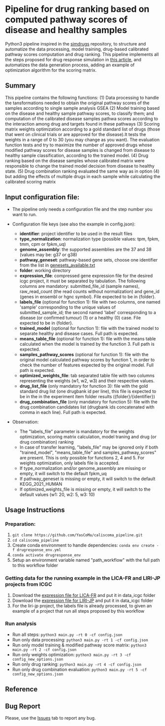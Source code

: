 # Pipeline for drug ranking based on computed pathway scores of disease and healthy samples

Python3 pipeline inspired in the [simdrugs](https://github.com/sepehrgolriz/simdrugs/tree/main) repository, to structure and automatize the data processing, model training, drug-based calibrated pathway scores computation and drug ranking. This pipeline implements all the steps proposed for drug response simulation in [this article](https://www.nature.com/articles/s41540-021-00199-1#Sec8), and automatizes the data generation process, adding an example of optimization algorithm for the scoring matrix.

## Summary

This pipeline contains the following functions: 
(1) Data processing to handle the tansformations needed to obtain the original pathway scores of the samples according to single sample analysis GSEA
(2) Model training based on the disease and healthy sample pathway scores, to classify them; and computation of the calibrated disease samples pathwa scores according to the interaction among drug and targets found in these pathways
(3) Scoring matrix weights optimization according to a gold standard list of drugs (those that went on clinical trials or are approved for the disease).It tests the weights in a range of 0 to 30 (you may change as you want). The evaluation function tests and try to maximize the number of approved drugs whose modified pathway scores for disease samples is changed from disease to healthy sample classification, according to the trained model.
(4) Drug ranking based on the disease samples whose calibrated matrix were responsible to change the trained model decision from disease to healthy state.
(5) Drug combination ranking evaluated the same way as in option (4) but adding the effects of multiple drugs in each sample while calculating the calibrated scoring matrix
            
## Input configuration file:
* The pipeline only needs a configuration file and the step number you want to run.
- Configuration file keys (see also the example in config.json):
    - **identifier**: project identifier to be used in the result files
    - **type_normalization**: normalization type (possible values: tpm, fpkm, tmm, cpm or fpkm_uq)
    - **genome_assembly**: the supported assemblies are the 37 and 38 (values may be: g37 or g38)
    - **pathway_geneset**: pathway-based gene sets, choose one identifier from the list in [genesets_available.txt](https://github.com/YasCoMa/caliscoma_pipeline/blob/master/genesets_available.txt)
    - **folder**: working directory
    - **expression_file**: compressed gene expression file for the desired icgc project, it must be separated by tabulation. The following columns are mandatory: submitted_file_id (sample names), raw_read_count (the read counts without normalization) and gene_id (genes in ensembl or hgnc symbol). File expected to be in {folder}.
    - **labels_file** (optional for function 1): file with two columns, one named 'sample' corresponding to the unique values of submitted_sample_id; the second named 'label' corresponding to a disease (or confirmed tumour) (1) or a healthy (0) case. File expected to be in {folder}.
    - **trained_model** (optional for function 1): file with the trained model to separate healthy and disease cases. Full path is expected.
    - **means_table_file** (optional for function 1): file with the means table calculated when the model is trained by the function 3. Full path is expected.
    - **samples_pathway_scores** (optional for function 1): file with the original model calculated pathway scores by function 1, in order to check the number of features expected by the original model. Full path is expected.
    - **optimized_weights_file**: tab separated table file with two columns representing the weights (w1, w2, w3) and their respective values.
    - **drug_list_file** (only mandatory for function 3): file with the gold standard drug list (one drugbank id per line), this file is expected to be in the in the experiment item folder results ({folder}/{identifier})
    - **drug_combination_file** (only mandatory for function 5): file with the drug combination candidates list (drugbank ids concatenated with comma in each line). Full path is expected.

- Observation:    
    * The "labels_file" parameter is mandatory for the weights optimization, scoring matrix calculation, model traning and drug (or drug combination) ranking 
    * In case of transfer learning, "labels_file" may be ignored only if both "trained_model", "means_table_file" and samples_pathway_scores" are present. This is only possible for functions 2, 4 and 5. For weights optimization, only labels file is accepted.
    * If type_normalization and/or genome_assembly are missing or empty, it will switch to the default fpkm_uq
    * If pathway_geneset is missing or empty, it will switch to the default KEGG_2021_HUMAN
    * If optimized_weights_file is missing or empty, it will switch to the default values (w1: 20, w2: 5, w3: 10)
    
## Usage Instructions
### Preparation:
1. ````git clone https://github.com/YasCoMa/caliscoma_pipeline.git````
2. ````cd caliscoma_pipeline````
3. Create conda environment to handle dependencies: ````conda env create -f drugresponse_env.yml````
4. ````conda activate drugresponse_env````
5. Setup an environment variable named "path_workflow" with the full path to this workflow folder

### Getting data for the running example in the LICA-FR and LIRI-JP projects from ICGC
1. Download the [expression file for LICA-FR](https://dcc.icgc.org/api/v1/download?fn=/current/Projects/LICA-FR/exp_seq.LICA-FR.tsv.gz) and put it in data_icgc folder
2. Download the [expression file for LIRI-JP](https://dcc.icgc.org/api/v1/download?fn=/current/Projects/LIRI-JP/exp_seq.LIRI-JP.tsv.gz) and put it in data_icgc folder
3. For the liri-jp project, the labels file is already processed, to given an example of a project that run all steps proposed by this workflow

### Run analysis
- Run all steps: ````python3 main.py -rt 0 -cf config.json````
- Run only data processing: ````python3 main.py -rt 1 -cf config.json````
- Run only model training & modified pathway score matrix: ````python3 main.py -rt 2 -cf config.json````
- Run only weights optimization: ````python3 main.py -rt 3 -cf config_new_options.json````
- Run only drug ranking: ````python3 main.py -rt 4 -cf config.json````
- Run only drug combination evaluation: ````python3 main.py -rt 5 -cf config_new_options.json````

## Reference

## Bug Report
Please, use the [Issues](https://github.com/YasCoMa/caliscoma_pipeline/issues) tab to report any bug.
